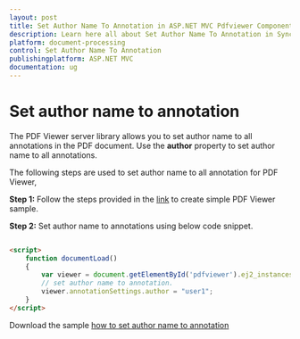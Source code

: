 ```yaml
---
layout: post
title: Set Author Name To Annotation in ASP.NET MVC Pdfviewer Component
description: Learn here all about Set Author Name To Annotation in Syncfusion ASP.NET MVC Pdfviewer component of Syncfusion Essential JS 2 and more.
platform: document-processing
control: Set Author Name To Annotation
publishingplatform: ASP.NET MVC
documentation: ug
---
```


# Set author name to annotation

The PDF Viewer server library allows you to set author name to all annotations in the PDF document. Use the **author** property to set author name to all annotations.

The following steps are used to set author name to all annotation for PDF Viewer,

**Step 1:** Follow the steps provided in the [link](https://help.syncfusion.com/document-processing/pdf/pdf-viewer/asp-net-mvc/getting-started/) to create simple PDF Viewer sample.

**Step 2:** Set author name to annotations using below code snippet.

```html

<script>
    function documentLoad()
    {
        var viewer = document.getElementById('pdfviewer').ej2_instances[0];
        // set author name to annotation.
        viewer.annotationSettings.author = "user1";
    }
</script>

```

Download the sample [how to set author name to annotation](https://www.syncfusion.com/downloads/support/directtrac/general/ze/MVC_SAMPLE_(2)_(1)1717421659)